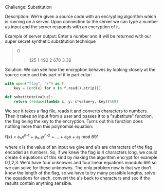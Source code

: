 Challenge: Substitution

Description: We're given a source code with an encrypting algorithm which is running on a server. Upon connection to the server we can type a number as input and the server responds with an encryption of it.

Example of server output:
Enter a number and it will be returned with our super secret synthetic substitution technique
> 0
>> 125
> 1
>> 492
> 2
>> 670
> 3
>> 39

Solution:
We can see how the encryption behaves by looking closely at the source code and this part of it in particular:

```python
with open("flag", "r") as f:
    key = [ord(x) for x in f.read().strip()]

def substitute(value):
    return (reduce(lambda x, y: x*value+y, key))%691
```

We see it takes a flag file, reads it and converts characters to numbers.
Then it takes an input from a user and passes it to a "substitute" function, the flag being the key to the encryption.
Turns out this function does nothing more than this polynomial equation:

f(x) = a<sub>n</sub>x<sup>n-1</sup> + a<sub>n-1</sub>x<sup>n-2</sup> + ... + a<sub>2</sub>x + a<sub>1</sub> mod 691

where x is the value of an input we give  and a's are characters of the flag encoded as numbers.
So, if we knew the flag is 4 characters long, we could create 4 equations of this kind by making the algorithm encrypt for example 0,1,2,3. We'd have four unknowns and four linear equations moodulo 691 so we can solve for these unknowns. The only problem now is that we don't know the length of the flag, so we have to try many possible lengths, solve the equations for each, convert the a's back to characters and see if the results contain anything sensible.
